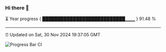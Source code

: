 ### Hi there 👋

⏳ Year progress { ███████████████████████████▁▁▁ } 91.48 %

---

⏰ Updated on Sat, 30 Nov 2024 19:37:05 GMT

![Progress Bar CI](https://github.com/IshwaranRudhara/GIT-ACTION/workflows/Progress%20Bar%20CI/badge.svg)
